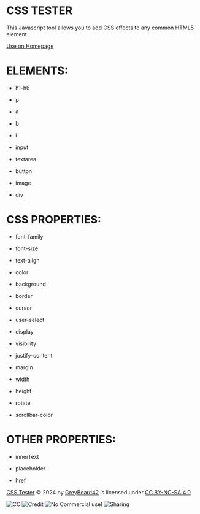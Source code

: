 # CSS TESTER

This Javascript tool allows you to add CSS effects to any common HTML5 element.

[Use on Homepage](https://greybeard42.neocities.org/javascript/cssTest/)

# ELEMENTS:

- h1-h6

- p

- a

- b

- i

- input

- textarea

- button

- image

- div

# CSS PROPERTIES:

- font-family

- font-size

- text-align

- color

- background

- border

- cursor

- user-select

- display

- visibility

- justify-content

- margin

- width

- height

- rotate

- scrollbar-color

# OTHER PROPERTIES:

- innerText

- placeholder

- href


[CSS Tester](http://greybeard42.neocities.org/javascript/cssTest/) © 2024 by [GreyBeard42](../../../) is licensed under [CC BY-NC-SA 4.0](https://creativecommons.org/licenses/by-nc-sa/4.0/?ref=chooser-v1)

![CC](https://mirrors.creativecommons.org/presskit/icons/cc.svg?ref=chooser-v1) ![Credit](https://mirrors.creativecommons.org/presskit/icons/by.svg?ref=chooser-v1) ![No Commercial use!](https://mirrors.creativecommons.org/presskit/icons/nc.svg?ref=chooser-v1) ![Sharing](https://mirrors.creativecommons.org/presskit/icons/sa.svg?ref=chooser-v1)
